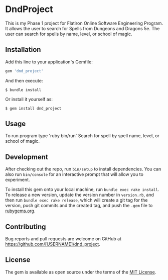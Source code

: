 # DndProject

This is my Phase 1 project for Flatiron Online Software Engineering Program. It allows the user to search for Spells from Dungeons and Dragons 5e. The user can search for spells by name, level, or school of magic. 

## Installation

Add this line to your application's Gemfile:

```ruby
gem 'dnd_project'
```

And then execute:

    $ bundle install

Or install it yourself as:

    $ gem install dnd_project

## Usage

To run program type 'ruby bin/run'
Search for spell by spell name, level, or school of magic.

## Development

After checking out the repo, run `bin/setup` to install dependencies. You can also run `bin/console` for an interactive prompt that will allow you to experiment.

To install this gem onto your local machine, run `bundle exec rake install`. To release a new version, update the version number in `version.rb`, and then run `bundle exec rake release`, which will create a git tag for the version, push git commits and the created tag, and push the `.gem` file to [rubygems.org](https://rubygems.org).

## Contributing

Bug reports and pull requests are welcome on GitHub at https://github.com/[USERNAME]/dnd_project.

## License

The gem is available as open source under the terms of the [MIT License](https://opensource.org/licenses/MIT).
